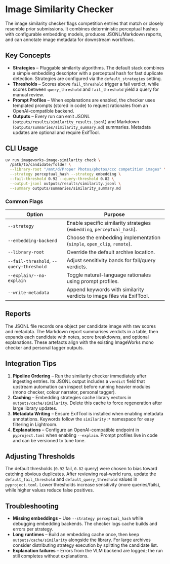 # Image Similarity Checker

The image similarity checker flags competition entries that match or closely resemble
prior submissions. It combines deterministic perceptual hashes with configurable
embedding models, produces JSONL/Markdown reports, and can annotate image metadata
for downstream workflows.

## Key Concepts

- **Strategies** – Pluggable similarity algorithms. The default stack combines a
  simple embedding descriptor with a perceptual hash for fast duplicate detection.
  Strategies are configured via the `default_strategies` setting.
- **Thresholds** – Scores above `fail_threshold` trigger a fail verdict, while scores
  between `query_threshold` and `fail_threshold` yield a query for manual review.
- **Prompt Profiles** – When explanations are enabled, the checker uses templated
  prompts (stored in code) to request rationales from an OpenAI-compatible backend.
- **Outputs** – Every run can emit JSONL (`outputs/results/similarity_results.jsonl`) and
  Markdown (`outputs/summaries/similarity_summary.md`) summaries. Metadata updates are
  optional and require ExifTool.

## CLI Usage

```bash
uv run imageworks-image-similarity check \
  /path/to/candidate/folder \
  --library-root "/mnt/d/Proper Photos/photos/ccc competition images" \
  --strategy perceptual_hash --strategy embedding \
  --fail-threshold 0.92 --query-threshold 0.82 \
  --output-jsonl outputs/results/similarity.jsonl \
  --summary outputs/summaries/similarity_summary.md
```

### Common Flags

| Option | Purpose |
| --- | --- |
| `--strategy` | Enable specific similarity strategies (`embedding`, `perceptual_hash`). |
| `--embedding-backend` | Choose the embedding implementation (`simple`, `open_clip`, `remote`). |
| `--library-root` | Override the default archive location. |
| `--fail-threshold`, `--query-threshold` | Adjust sensitivity bands for fail/query verdicts. |
| `--explain/--no-explain` | Toggle natural-language rationales using prompt profiles. |
| `--write-metadata` | Append keywords with similarity verdicts to image files via ExifTool. |

## Reports

The JSONL file records one object per candidate image with raw scores and metadata. The
Markdown report summarises verdicts in a table, then expands each candidate with notes,
score breakdowns, and optional explanations. These artefacts align with the existing
ImageWorks mono checker and personal tagger outputs.

## Integration Tips

1. **Pipeline Ordering** – Run the similarity checker immediately after ingesting entries.
   Its JSONL output includes a `verdict` field that upstream automation can inspect before
   running heavier modules (mono checker, colour narrator, personal tagger).
2. **Caching** – Embedding strategies cache library vectors in `outputs/cache/similarity`.
   Delete this cache to force regeneration after large library updates.
3. **Metadata Writing** – Ensure ExifTool is installed when enabling metadata annotations.
   Keywords follow the `similarity:*` namespace for easy filtering in Lightroom.
4. **Explanations** – Configure an OpenAI-compatible endpoint in `pyproject.toml` when
   enabling `--explain`. Prompt profiles live in code and can be versioned to tune tone.

## Adjusting Thresholds

The default thresholds (`0.92` fail, `0.82` query) were chosen to bias toward catching
obvious duplicates. After reviewing real-world runs, update the `default_fail_threshold`
and `default_query_threshold` values in `pyproject.toml`. Lower thresholds increase
sensitivity (more queries/fails), while higher values reduce false positives.

## Troubleshooting

- **Missing embeddings** – Use `--strategy perceptual_hash` while debugging embedding
  backends. The checker logs cache builds and errors per strategy.
- **Long runtimes** – Build an embedding cache once, then keep `outputs/cache/similarity`
  alongside the library. For large archives consider distributing strategy execution by
  splitting the candidate list.
- **Explanation failures** – Errors from the VLM backend are logged; the run still
  completes without explanations.

